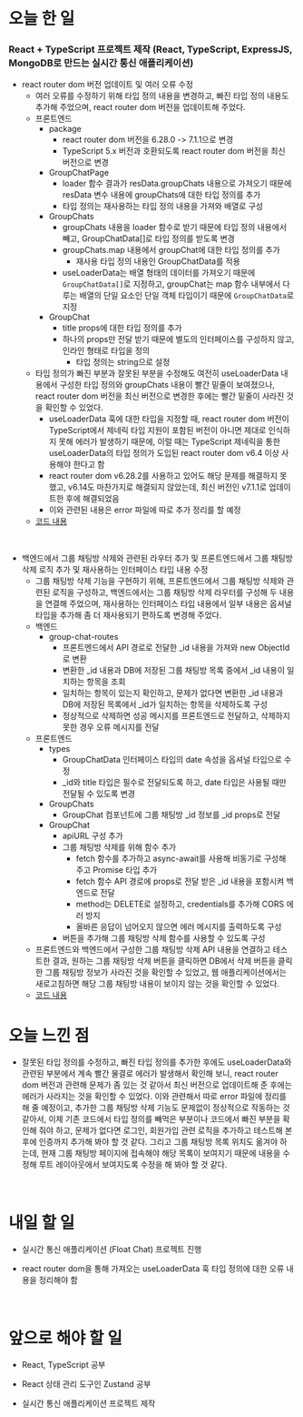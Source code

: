 # 오늘 한 일

### React + TypeScript 프로젝트 제작 (React, TypeScript, ExpressJS, MongoDB로 만드는 실시간 통신 애플리케이션)

- react router dom 버전 업데이트 및 여러 오류 수정
  - 여러 오류를 수정하기 위해 타입 정의 내용을 변경하고, 빠진 타입 정의 내용도 추가해 주었으며, react router dom 버전을 업데이트해 주었다.
  - 프론트엔드
    - package
      - react router dom 버전을 6.28.0 -> 7.1.1으로 변경
      - TypeScript 5.x 버전과 호환되도록 react router dom 버전을 최신 버전으로 변경
    - GroupChatPage
      - loader 함수 결과가 resData.groupChats 내용으로 가져오기 때문에 resData 변수 내용에 groupChats에 대한 타입 정의를 추가
      - 타입 정의는 재사용하는 타입 정의 내용을 가져와 배열로 구성
    - GroupChats
      - groupChats 내용을 loader 함수로 받기 때문에 타입 정의 내용에서 빼고, GroupChatData[]로 타입 정의를 받도록 변경
      - groupChats.map 내용에서 groupChat에 대한 타입 정의를 추가
        - 재사용 타입 정의 내용인 GroupChatData를 적용
      - useLoaderData는 배열 형태의 데이터를 가져오기 때문에 `GroupChatData[]`로 지정하고, groupChat는 map 함수 내부에서 다루는 배열의 단일 요소인 단일 객체 타입이기 때문에 `GroupChatData`로 지정
    - GroupChat
      - title props에 대한 타입 정의를 추가
      - 하나의 props만 전달 받기 때문에 별도의 인터페이스를 구성하지 않고, 인라인 형태로 타입을 정의
        - 타입 정의는 string으로 설정
  - 타입 정의가 빠진 부분과 잘못된 부분을 수정해도 여전히 useLoaderData 내용에서 구성한 타입 정의와 groupChats 내용이 빨간 밑줄이 보여졌으나, react router dom 버전을 최신 버전으로 변경한 후에는 빨간 밑줄이 사라진 것을 확인할 수 있었다.
    - useLoaderData 훅에 대한 타입을 지정할 때, react router dom 버전이 TypeScript에서 제네릭 타입 지원이 포함된 버전이 아니면 제대로 인식하지 못해 에러가 발생하기 때문에, 이럴 때는 TypeScript 제네릭을 통한 useLoaderData의 타입 정의가 도입된 react router dom v6.4 이상 사용해야 한다고 함
    - react router dom v6.28.2를 사용하고 있어도 해당 문제를 해결하지 못 했고, v6.14도 마찬가지로 해결되지 않았는데, 최신 버전인 v7.1.1로 업데이트한 후에 해결되었음
    - 이와 관련된 내용은 error 파일에 따로 추가 정리를 할 예정
  - [코드 내용](https://github.com/jeongsangtae/float-chat/commit/e05e5ae000d42a98f9a5c854602b5e24ecd215d6)

<br />

- 백엔드에서 그룹 채팅방 삭제와 관련된 라우터 추가 및 프론트엔드에서 그룹 채팅방 삭제 로직 추가 및 재사용하는 인터페이스 타입 내용 수정
  - 그룹 채팅방 삭제 기능을 구현하기 위해, 프론트엔드에서 그룹 채팅방 삭제와 관련된 로직을 구성하고, 백엔드에서는 그룹 채팅방 삭제 라우터를 구성해 두 내용을 연결해 주었으며, 재사용하는 인터페이스 타입 내용에서 일부 내용은 옵셔널 타입을 추가해 좀 더 재사용되기 편하도록 변경해 주었다.
  - 백엔드
    - group-chat-routes
      - 프론트엔드에서 API 경로로 전달한 \_id 내용을 가져와 new ObjectId로 변환
      - 변환한 \_id 내용과 DB에 저장된 그룹 채팅방 목록 중에서 \_id 내용이 일치하는 항목을 조회
      - 일치하는 항목이 있는지 확인하고, 문제가 없다면 변환한 \_id 내용과 DB에 저장된 목록에서 \_id가 일치하는 항목을 삭제하도록 구성
      - 정상적으로 삭제하면 성공 메시지를 프론트엔드로 전달하고, 삭제하지 못한 경우 오류 메시지를 전달
  - 프론트엔드
    - types
      - GroupChatData 인터페이스 타입의 date 속성을 옵셔널 타입으로 수정
      - \_id와 title 타입은 필수로 전달되도록 하고, date 타입은 사용될 때만 전달될 수 있도록 변경
    - GroupChats
      - GroupChat 컴포넌트에 그룹 채팅방 \_id 정보를 \_id props로 전달
    - GroupChat
      - apiURL 구성 추가
      - 그룹 채팅방 삭제를 위해 함수 추가
        - fetch 함수를 추가하고 async-await를 사용해 비동기로 구성해 주고 Promise 타입 추가
        - fetch 함수 API 경로에 props로 전달 받은 \_id 내용을 포함시켜 백엔드로 전달
        - method는 DELETE로 설정하고, credentials를 추가해 CORS 에러 방지
        - 올바른 응답이 넘어오지 않으면 에러 메시지를 출력하도록 구성
      - 버튼을 추가해 그룹 채팅방 삭제 함수를 사용할 수 있도록 구성
  - 프론트엔드와 백엔드에서 구성한 그룹 채팅방 삭제 API 내용을 연결하고 테스트한 결과, 원하는 그룹 채팅방 삭제 버튼을 클릭하면 DB에서 삭제 버튼을 클릭한 그룹 채팅방 정보가 사라진 것을 확인할 수 있었고, 웹 애플리케이션에서는 새로고침하면 해당 그룹 채팅방 내용이 보이지 않는 것을 확인할 수 있었다.
  - [코드 내용](https://github.com/jeongsangtae/float-chat/commit/e325eab4d2e271cdb7131c79e381f5449597169a)

# 오늘 느낀 점

- 잘못된 타입 정의를 수정하고, 빠진 타입 정의를 추가한 후에도 useLoaderData와 관련된 부분에서 계속 빨간 물결로 에러가 발생해서 확인해 보니, react router dom 버전과 관련해 문제가 좀 있는 것 같아서 최신 버전으로 업데이트해 준 후에는 에러가 사라지는 것을 확인할 수 있었다. 이와 관련해서 따로 error 파일에 정리를 해 줄 예정이고, 추가한 그룹 채팅방 삭제 기능도 문제없이 정상적으로 작동하는 것 같아서, 이제 기존 코드에서 타입 정의를 빼먹은 부분이나 코드에서 빠진 부분을 확인해 줘야 하고, 문제가 없다면 로그인, 회원가입 관련 로직을 추가하고 테스트해 본 후에 인증까지 추가해 봐야 할 것 같다. 그리고 그룹 채팅방 목록 위치도 옮겨야 하는데, 현재 그룹 채팅방 페이지에 접속해야 해당 목록이 보여지기 때문에 내용을 수정해 루트 레이아웃에서 보여지도록 수정을 해 봐야 할 것 같다.

<br />

# 내일 할 일

- 실시간 통신 애플리케이션 (Float Chat) 프로젝트 진행

- react router dom을 통해 가져오는 useLoaderData 훅 타입 정의에 대한 오류 내용을 정리해야 함

<br />

# 앞으로 해야 할 일

- React, TypeScript 공부

- React 상태 관리 도구인 Zustand 공부

- 실시간 통신 애플리케이션 프로젝트 제작
